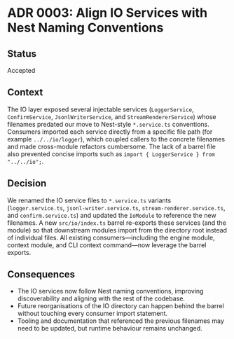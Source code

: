 # ADR 0003: Align IO Services with Nest Naming Conventions

## Status

Accepted

## Context

The IO layer exposed several injectable services (`LoggerService`, `ConfirmService`,
`JsonlWriterService`, and `StreamRendererService`) whose filenames predated our move to
Nest-style `*.service.ts` conventions. Consumers imported each service directly from a
specific file path (for example `../../io/logger`), which coupled callers to the concrete
filenames and made cross-module refactors cumbersome. The lack of a barrel file also
prevented concise imports such as `import { LoggerService } from "../../io";`.

## Decision

We renamed the IO service files to `*.service.ts` variants (`logger.service.ts`,
`jsonl-writer.service.ts`, `stream-renderer.service.ts`, and `confirm.service.ts`) and
updated the `IoModule` to reference the new filenames. A new `src/io/index.ts` barrel
re-exports these services (and the module) so that downstream modules import from the
directory root instead of individual files. All existing consumers—including the engine
module, context module, and CLI context command—now leverage the barrel exports.

## Consequences

- The IO services now follow Nest naming conventions, improving discoverability and
  aligning with the rest of the codebase.
- Future reorganisations of the IO directory can happen behind the barrel without
  touching every consumer import statement.
- Tooling and documentation that referenced the previous filenames may need to be
  updated, but runtime behaviour remains unchanged.
